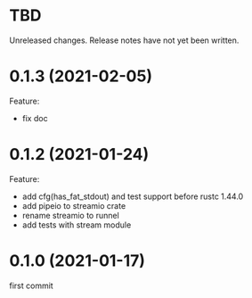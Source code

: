 TBD
===
Unreleased changes. Release notes have not yet been written.

0.1.3 (2021-02-05)
=====
Feature:

* fix doc

0.1.2 (2021-01-24)
=====
Feature:

* add cfg(has_fat_stdout) and test support before rustc 1.44.0
* add pipeio to streamio crate
* rename streamio to runnel
* add tests with stream module

0.1.0 (2021-01-17)
=====
first commit
